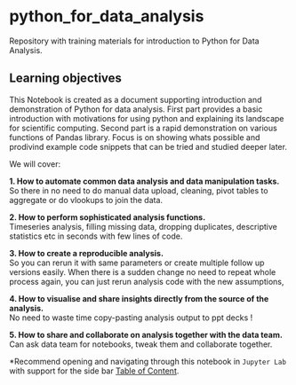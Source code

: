 # python_for_data_analysis
Repository with training materials for introduction to Python for Data Analysis.

## Learning objectives


This Notebook is created as a document supporting introduction and demonstration of Python for data analysis.
First part provides a basic introduction with motivations for using python and explaining its landscape for scientific computing. Second part is a rapid demonstration on various functions of Pandas library. Focus is on showing whats possible and prodivind example code snippets that can be tried and studied deeper later.

We will cover:

**1. How to automate common data analysis and data manipulation tasks.**   
So there in no need to do manual data upload, cleaning, pivot tables to aggregate or do vlookups to join the data.

**2. How to perform sophisticated analysis functions.**   
Timeseries analysis, filling missing data, dropping duplicates, descriptive statistics etc in seconds with few lines of code.

**3. How to create a reproducible analysis.**     
So you can rerun it with same parameters or create multiple follow up versions easily. When there is a sudden change no need to repeat whole process again, you can just rerun analysis code with the new assumptions,

**4. How to visualise and share insights directly from the source of the analysis.**    
No need to waste time copy-pasting analysis output to ppt decks !

**5. How to share and collaborate on analysis together with the data team.**   
Can ask data team for notebooks, tweak them and collaborate together. 


*Recommend opening and navigating through this notebook in `Jupyter Lab` with support for the side bar [Table of Content](https://github.com/ian-r-rose/jupyterlab-toc).
